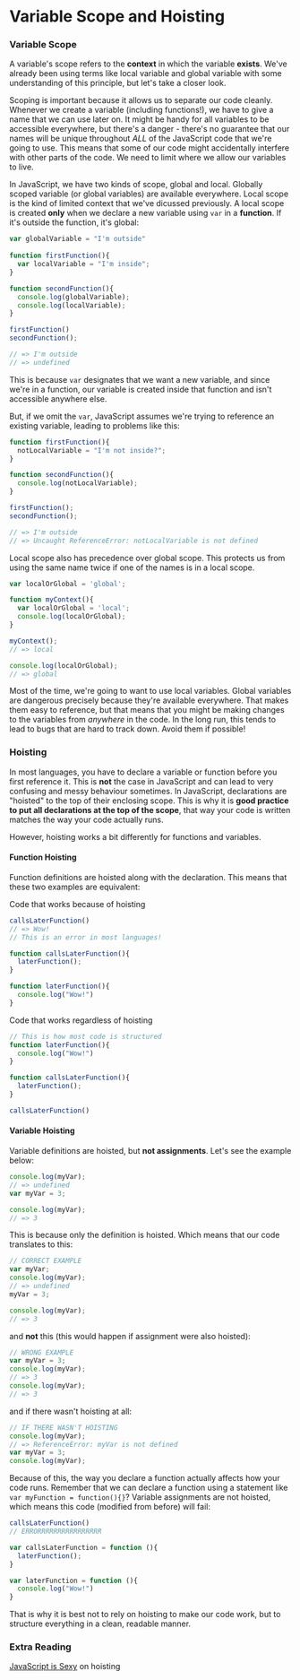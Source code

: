 # Variable Scope and Hoisting

### Variable Scope

A variable's scope refers to the **context** in which the variable **exists**. We've already been using terms like local variable and global variable with some understanding of this principle, but let's take a closer look.

Scoping is important because it allows us to separate our code cleanly. Whenever we create a variable (including functions!), we have to give a name that we can use later on. It might be handy for all variables to be accessible everywhere, but there's a danger - there's no guarantee that our names will be unique throughout *ALL* of the JavaScript code that we're going to use. This means that some of our code might accidentally interfere with other parts of the code. We need to limit where we allow our variables to live.

In JavaScript, we have two kinds of scope, global and local. Globally scoped variable (or global variables) are available everywhere. Local scope is the kind of limited context that we've dicussed previously. A local scope is created **only** when we declare a new variable using `var` in a **function**. If it's outside the function, it's global:

```js
var globalVariable = "I'm outside"
    
function firstFunction(){
  var localVariable = "I'm inside";
}

function secondFunction(){
  console.log(globalVariable);
  console.log(localVariable);
}

firstFunction()
secondFunction();

// => I'm outside
// => undefined
```

This is because `var` designates that we want a new variable, and since we're in a function, our variable is created inside that function and isn't accessible anywhere else.

But, if we omit the `var`, JavaScript assumes we're trying to reference an existing variable, leading to problems like this:

```js
function firstFunction(){
  notLocalVariable = "I'm not inside?";
}

function secondFunction(){
  console.log(notLocalVariable);
}

firstFunction();
secondFunction();

// => I'm outside
// => Uncaught ReferenceError: notLocalVariable is not defined
```
Local scope also has precedence over global scope. This protects us from using the same name twice if one of the names is in a local scope. 

```js
var localOrGlobal = 'global';

function myContext(){
  var localOrGlobal = 'local';
  console.log(localOrGlobal);
}

myContext();
// => local

console.log(localOrGlobal);
// => global
```

Most of the time, we're going to want to use local variables. Global variables are dangerous precisely because they're available everywhere. That makes them easy to reference, but that means that you might be making changes to the variables from *anywhere* in the code. In the long run, this tends to lead to bugs that are hard to track down. Avoid them if possible!

### Hoisting

In most languages, you have to declare a variable or function before you first reference it. This is **not** the case in JavaScript and can lead to very confusing and messy behaviour sometimes. In JavaScript, declarations are "hoisted" to the top of their enclosing scope. This is why it is **good practice to put all declarations at the top of the scope**, that way your code is written matches the way your code actually runs.

However, hoisting works a bit differently for functions and variables.

#### Function Hoisting

Function definitions are hoisted along with the declaration. This means that these two examples are equivalent:

Code that works because of hoisting
```js
callsLaterFunction()
// => Wow!
// This is an error in most languages!

function callsLaterFunction(){
  laterFunction();
}

function laterFunction(){
  console.log("Wow!")
}
```
Code that works regardless of hoisting
```js
// This is how most code is structured
function laterFunction(){
  console.log("Wow!")
}

function callsLaterFunction(){
  laterFunction();
}

callsLaterFunction()
```

#### Variable Hoisting

Variable definitions are hoisted, but **not assignments**. Let's see the example below:

```js
console.log(myVar);
// => undefined
var myVar = 3;

console.log(myVar);
// => 3
```

This is because only the definition is hoisted. Which means that our code translates to this:

```js
// CORRECT EXAMPLE
var myVar;
console.log(myVar);
// => undefined
myVar = 3;

console.log(myVar);
// => 3
```

and **not** this (this would happen if assignment were also hoisted):

```js
// WRONG EXAMPLE
var myVar = 3;
console.log(myVar);
// => 3
console.log(myVar);
// => 3
```

and if there wasn't hoisting at all:
```js
// IF THERE WASN'T HOISTING
console.log(myVar);
// => ReferenceError: myVar is not defined
var myVar = 3;
console.log(myVar);
```


Because of this, the way you declare a function actually affects how your code runs. Remember that we can declare a function using a statement like `var myFunction = function(){}`? Variable assignments are not hoisted, which means this code (modified from before) will fail:

```js
callsLaterFunction()
// ERRORRRRRRRRRRRRRRRR

var callsLaterFunction = function (){
  laterFunction();
}

var laterFunction = function (){
  console.log("Wow!")
}
```

That is why it is best not to rely on hoisting to make our code work, but to structure everything in a clean, readable manner.

### Extra Reading

[JavaScript is Sexy](http://javascriptissexy.com/javascript-variable-scope-and-hoisting-explained/) on hoisting
